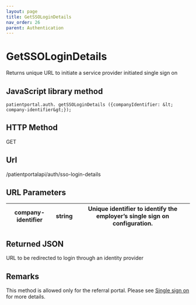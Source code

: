 ```yaml
---
layout: page
title: GetSSOLoginDetails
nav_order: 26
parent: Authentication
---
```


# GetSSOLoginDetailsReturns unique URL to initiate a service provider initiated single sign on## JavaScript library method```patientportal.auth. getSSOLoginDetails ({companyIdentifier: &lt; company-identifier&gt;});```## HTTP MethodGET## ****Url****/patientportalapi/auth/sso-login-details## URL Parameters| company-identifier | string | Unique identifier to identify the employer’s single sign on configuration. || --- | --- | --- |## Returned JSONURL to be redirected to login through an identity provider## RemarksThis method is allowed only for the referral portal. Please see [Single sign on](#_Single_sign-on) for more details.
